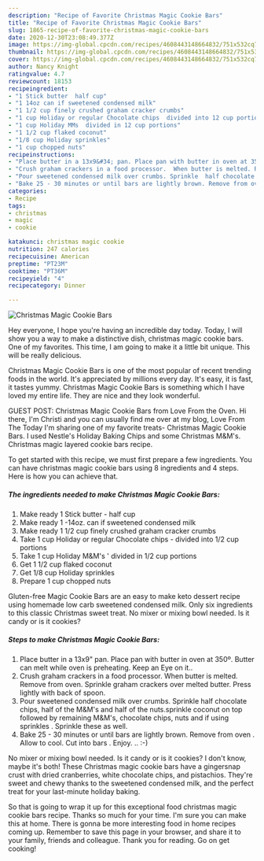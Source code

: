```yaml
---
description: "Recipe of Favorite Christmas Magic Cookie Bars"
title: "Recipe of Favorite Christmas Magic Cookie Bars"
slug: 1865-recipe-of-favorite-christmas-magic-cookie-bars
date: 2020-12-30T23:08:49.377Z
image: https://img-global.cpcdn.com/recipes/4608443148664832/751x532cq70/christmas-magic-cookie-bars-recipe-main-photo.jpg
thumbnail: https://img-global.cpcdn.com/recipes/4608443148664832/751x532cq70/christmas-magic-cookie-bars-recipe-main-photo.jpg
cover: https://img-global.cpcdn.com/recipes/4608443148664832/751x532cq70/christmas-magic-cookie-bars-recipe-main-photo.jpg
author: Nancy Knight
ratingvalue: 4.7
reviewcount: 18153
recipeingredient:
- "1 Stick butter  half cup"
- "1 14oz can if sweetened condensed milk"
- "1 1/2 cup finely crushed graham cracker crumbs"
- "1 cup Holiday or regular Chocolate chips  divided into 12 cup portions"
- "1 cup Holiday MMs  divided in 12 cup portions"
- "1 1/2 cup flaked coconut"
- "1/8 cup Holiday sprinkles"
- "1 cup chopped nuts"
recipeinstructions:
- "Place butter in a 13x9&#34; pan. Place pan with butter in oven at 350º. Butter can melt while oven is preheating. Keep an Eye on it.."
- "Crush graham crackers in a food processor.  When butter is melted. Remove from oven.  Sprinkle graham crackers over melted butter. Press lightly with back of spoon."
- "Pour sweetened condensed milk over crumbs. Sprinkle  half chocolate chips,  half of the M&amp;M&#39;s and half of the nuts.sprinkle coconut on top followed by remaining M&amp;M&#39;s, chocolate chips, nuts and if using sprinkles . Sprinkle these as well."
- "Bake 25 - 30 minutes or until bars are lightly brown. Remove from oven . Allow to cool.  Cut into bars . Enjoy. ..          :-)"
categories:
- Recipe
tags:
- christmas
- magic
- cookie

katakunci: christmas magic cookie 
nutrition: 247 calories
recipecuisine: American
preptime: "PT23M"
cooktime: "PT36M"
recipeyield: "4"
recipecategory: Dinner

---
```



![Christmas Magic Cookie Bars](https://img-global.cpcdn.com/recipes/4608443148664832/751x532cq70/christmas-magic-cookie-bars-recipe-main-photo.jpg)

Hey everyone, I hope you're having an incredible day today. Today, I will show you a way to make a distinctive dish, christmas magic cookie bars. One of my favorites. This time, I am going to make it a little bit unique. This will be really delicious.

Christmas Magic Cookie Bars is one of the most popular of recent trending foods in the world. It's appreciated by millions every day. It's easy, it is fast, it tastes yummy. Christmas Magic Cookie Bars is something which I have loved my entire life. They are nice and they look wonderful.

GUEST POST: Christmas Magic Cookie Bars from Love From the Oven. Hi there, I&#39;m Christi and you can usually find me over at my blog, Love From The Today I&#39;m sharing one of my favorite treats- Christmas Magic Cookie Bars. I used Nestle&#39;s Holiday Baking Chips and some Christmas M&amp;M&#39;s. Christmas magic layered cookie bars recipe.


To get started with this recipe, we must first prepare a few ingredients. You can have christmas magic cookie bars using 8 ingredients and 4 steps. Here is how you can achieve that.

<!--inarticleads1-->

##### The ingredients needed to make Christmas Magic Cookie Bars:

1. Make ready 1 Stick butter - half cup
1. Make ready 1 -14oz. can if sweetened condensed milk
1. Make ready 1 1/2 cup finely crushed graham cracker crumbs
1. Take 1 cup Holiday or regular Chocolate chips - divided into 1/2 cup portions
1. Take 1 cup Holiday M&amp;M&#39;s &#39; divided in 1/2 cup portions
1. Get 1 1/2 cup flaked coconut
1. Get 1/8 cup Holiday sprinkles
1. Prepare 1 cup chopped nuts


Gluten-free Magic Cookie Bars are an easy to make keto dessert recipe using homemade low carb sweetened condensed milk. Only six ingredients to this classic Christmas sweet treat. No mixer or mixing bowl needed. Is it candy or is it cookies? 

<!--inarticleads2-->

##### Steps to make Christmas Magic Cookie Bars:

1. Place butter in a 13x9&#34; pan. Place pan with butter in oven at 350º. Butter can melt while oven is preheating. Keep an Eye on it..
1. Crush graham crackers in a food processor.  When butter is melted. Remove from oven.  Sprinkle graham crackers over melted butter. Press lightly with back of spoon.
1. Pour sweetened condensed milk over crumbs. Sprinkle  half chocolate chips,  half of the M&amp;M&#39;s and half of the nuts.sprinkle coconut on top followed by remaining M&amp;M&#39;s, chocolate chips, nuts and if using sprinkles . Sprinkle these as well.
1. Bake 25 - 30 minutes or until bars are lightly brown. Remove from oven . Allow to cool.  Cut into bars . Enjoy. ..          :-)


No mixer or mixing bowl needed. Is it candy or is it cookies? I don&#39;t know, maybe it&#39;s both! These Christmas magic cookie bars have a gingersnap crust with dried cranberries, white chocolate chips, and pistachios. They&#39;re sweet and chewy thanks to the sweetened condensed milk, and the perfect treat for your last-minute holiday baking. 

So that is going to wrap it up for this exceptional food christmas magic cookie bars recipe. Thanks so much for your time. I'm sure you can make this at home. There is gonna be more interesting food in home recipes coming up. Remember to save this page in your browser, and share it to your family, friends and colleague. Thank you for reading. Go on get cooking!
